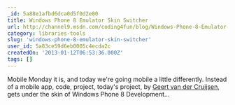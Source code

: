 ```yaml
---
_id: 5a88e1afbd6dca0d5f0d2e00
title: Windows Phone 8 Emulator Skin Switcher
url: http://channel9.msdn.com/coding4fun/blog/Windows-Phone-8-Emulator-Skin-Switcher
category: libraries-tools
slug: 'windows-phone-8-emulator-skin-switcher'
user_id: 5a83ce59d6eb0005c4ecda2c
createdOn: '2013-01-12T06:53:36.000Z'
tags: []
---
```


Mobile Monday it is, and today we're going mobile a little differently. Instead of a mobile app, code, project, today's project, by <a href="http://vdcruijsen.net/">Geert van der Cruijsen</a>, gets under the skin of Windows Phone 8 Development...
